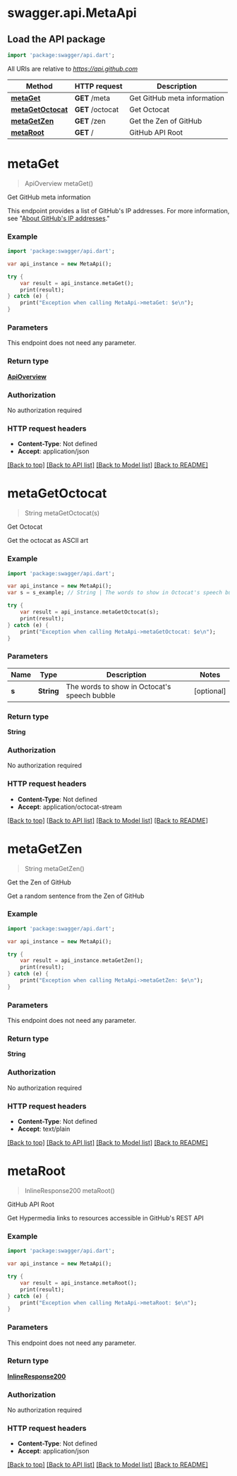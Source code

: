 # swagger.api.MetaApi

## Load the API package
```dart
import 'package:swagger/api.dart';
```

All URIs are relative to *https://api.github.com*

Method | HTTP request | Description
------------- | ------------- | -------------
[**metaGet**](MetaApi.md#metaGet) | **GET** /meta | Get GitHub meta information
[**metaGetOctocat**](MetaApi.md#metaGetOctocat) | **GET** /octocat | Get Octocat
[**metaGetZen**](MetaApi.md#metaGetZen) | **GET** /zen | Get the Zen of GitHub
[**metaRoot**](MetaApi.md#metaRoot) | **GET** / | GitHub API Root

# **metaGet**
> ApiOverview metaGet()

Get GitHub meta information

This endpoint provides a list of GitHub's IP addresses. For more information, see \"[About GitHub's IP addresses](https://help.github.com/articles/about-github-s-ip-addresses/).\"

### Example
```dart
import 'package:swagger/api.dart';

var api_instance = new MetaApi();

try {
    var result = api_instance.metaGet();
    print(result);
} catch (e) {
    print("Exception when calling MetaApi->metaGet: $e\n");
}
```

### Parameters
This endpoint does not need any parameter.

### Return type

[**ApiOverview**](ApiOverview.md)

### Authorization

No authorization required

### HTTP request headers

 - **Content-Type**: Not defined
 - **Accept**: application/json

[[Back to top]](#) [[Back to API list]](../README.md#documentation-for-api-endpoints) [[Back to Model list]](../README.md#documentation-for-models) [[Back to README]](../README.md)

# **metaGetOctocat**
> String metaGetOctocat(s)

Get Octocat

Get the octocat as ASCII art

### Example
```dart
import 'package:swagger/api.dart';

var api_instance = new MetaApi();
var s = s_example; // String | The words to show in Octocat's speech bubble

try {
    var result = api_instance.metaGetOctocat(s);
    print(result);
} catch (e) {
    print("Exception when calling MetaApi->metaGetOctocat: $e\n");
}
```

### Parameters

Name | Type | Description  | Notes
------------- | ------------- | ------------- | -------------
 **s** | **String**| The words to show in Octocat&#x27;s speech bubble | [optional] 

### Return type

**String**

### Authorization

No authorization required

### HTTP request headers

 - **Content-Type**: Not defined
 - **Accept**: application/octocat-stream

[[Back to top]](#) [[Back to API list]](../README.md#documentation-for-api-endpoints) [[Back to Model list]](../README.md#documentation-for-models) [[Back to README]](../README.md)

# **metaGetZen**
> String metaGetZen()

Get the Zen of GitHub

Get a random sentence from the Zen of GitHub

### Example
```dart
import 'package:swagger/api.dart';

var api_instance = new MetaApi();

try {
    var result = api_instance.metaGetZen();
    print(result);
} catch (e) {
    print("Exception when calling MetaApi->metaGetZen: $e\n");
}
```

### Parameters
This endpoint does not need any parameter.

### Return type

**String**

### Authorization

No authorization required

### HTTP request headers

 - **Content-Type**: Not defined
 - **Accept**: text/plain

[[Back to top]](#) [[Back to API list]](../README.md#documentation-for-api-endpoints) [[Back to Model list]](../README.md#documentation-for-models) [[Back to README]](../README.md)

# **metaRoot**
> InlineResponse200 metaRoot()

GitHub API Root

Get Hypermedia links to resources accessible in GitHub's REST API

### Example
```dart
import 'package:swagger/api.dart';

var api_instance = new MetaApi();

try {
    var result = api_instance.metaRoot();
    print(result);
} catch (e) {
    print("Exception when calling MetaApi->metaRoot: $e\n");
}
```

### Parameters
This endpoint does not need any parameter.

### Return type

[**InlineResponse200**](InlineResponse200.md)

### Authorization

No authorization required

### HTTP request headers

 - **Content-Type**: Not defined
 - **Accept**: application/json

[[Back to top]](#) [[Back to API list]](../README.md#documentation-for-api-endpoints) [[Back to Model list]](../README.md#documentation-for-models) [[Back to README]](../README.md)

